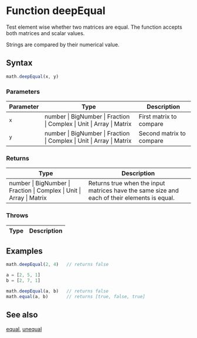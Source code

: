 <!-- Note: This file is automatically generated from source code comments. Changes made in this file will be overridden. -->

# Function deepEqual

Test element wise whether two matrices are equal.
The function accepts both matrices and scalar values.

Strings are compared by their numerical value.


## Syntax

```js
math.deepEqual(x, y)
```

### Parameters

Parameter | Type | Description
--------- | ---- | -----------
`x` | number &#124; BigNumber &#124; Fraction &#124; Complex &#124; Unit &#124; Array &#124; Matrix | First matrix to compare
`y` | number &#124; BigNumber &#124; Fraction &#124; Complex &#124; Unit &#124; Array &#124; Matrix | Second matrix to compare

### Returns

Type | Description
---- | -----------
number &#124; BigNumber &#124; Fraction &#124; Complex &#124; Unit &#124; Array &#124; Matrix |  Returns true when the input matrices have the same size and each of their elements is equal.


### Throws

Type | Description
---- | -----------


## Examples

```js
math.deepEqual(2, 4)   // returns false

a = [2, 5, 1]
b = [2, 7, 1]

math.deepEqual(a, b)   // returns false
math.equal(a, b)       // returns [true, false, true]
```


## See also

[equal](equal.md),
[unequal](unequal.md)
